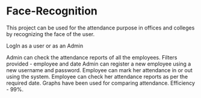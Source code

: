 # Face-Recognition

This project can be used for the attendance purpose in offices and colleges by recognizing the face of the user. 

LogIn as a user or as an Admin

Admin can check the attendance reports of all the employees. Filters provided - employee and date
Admin can register a new employee using a new username and password.
Employee can mark her attendance in or out using the system.
Employee can check her attendance reports as per the required date. 
Graphs have been used for comparing attendance. 
Efficiency - 99%.
